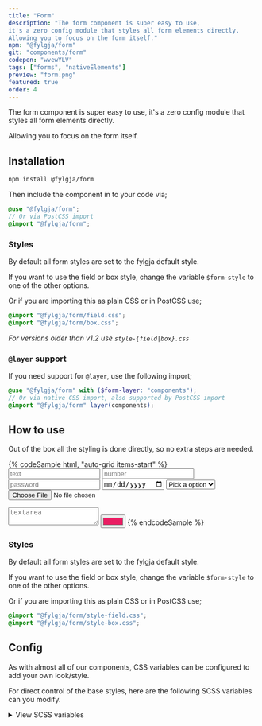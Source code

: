 ```yaml
---
title: "Form"
description: "The form component is super easy to use,
it's a zero config module that styles all form elements directly.
Allowing you to focus on the form itself."
npm: "@fylgja/form"
git: "components/form"
codepen: "wvewYLV"
tags: ["forms", "nativeElements"]
preview: "form.png"
featured: true
order: 4
---
```


The form component is super easy to use,
it's a zero config module that styles all form elements directly.

Allowing you to focus on the form itself.

## Installation

```bash
npm install @fylgja/form
```

Then include the component in to your code via;

```scss
@use "@fylgja/form";
// Or via PostCSS import
@import "@fylgja/form";
```

### Styles

By default all form styles are set to the fylgja default style.

If you want to use the field or box style,
change the variable `$form-style` to one of the other options.

Or if you are importing this as plain CSS or in PostCSS use;

```css
@import "@fylgja/form/field.css";
@import "@fylgja/form/box.css";
```

_For versions older than v1.2 use `style-{field|box}.css`_

### `@layer` support

If you need support for `@layer`,
use the following import;

```scss
@use "@fylgja/form" with ($form-layer: "components");
// Or via native CSS import, also supported by PostCSS import
@import "@fylgja/form" layer(components);
```

## How to use

Out of the box all the styling is done directly,
so no extra steps are needed.

{% codeSample html, "auto-grid items-start" %}
<input type="text" placeholder="text">
<input type="number" placeholder="number">
<input type="password" placeholder="password">
<input type="date" placeholder="data">
<select>
    <option disabled selected value>Pick a option</option>
    <option value="option1">option 1</option>
    <option value="option2">option 2</option>
</select>
<input type="file" placeholder="file">
<textarea placeholder="textarea" rows="2"></textarea>
<input type="color" placeholder="color" value="#e91e63">
{% endcodeSample %}

### Styles

By default all form styles are set to the fylgja default style. 

If you want to use the field or box style,
change the variable `$form-style` to one of the other options.

Or if you are importing this as plain CSS or in PostCSS use;

```css
@import "@fylgja/form/style-field.css";
@import "@fylgja/form/style-box.css";
```

## Config

As with almost all of our components,
CSS variables can be configured to add your own look/style.

For direct control of the base styles,
here are the following SCSS variables can you modify.

<details class="faq-panel"><summary>View SCSS variables</summary>

```scss
$enable-webkit-autofill-dark-mode: true !default;

$form-focus-color: var(--color-theme, #{$color-theme}) !default;
$form-placeholder-opacity: 0.5 !default;
$form-disabled-opacity: 0.7 !default;
$form-not-editable-border-style: dotted !default;

$form-transition-property: border-color, box-shadow !default;
$form-transition-speed: 150ms !default;
$form-transition-effect: linear !default;

$fieldset-margin: 1rem 0 !default;
$fieldset-padding: 0 !default;
$fieldset-border: 0 !default;

$legend-font-size: 1.25em !default;
$legend-margin: 1rem 0 !default;
$legend-padding: 0 !default;
$legend-border: 0 !default;

$label-margin: 0 !default;

$form-style: default !default;
$form-styles: (
    field: (
        padding: 0.375em 1px,
        border-width: 1px,
        border-style: solid,
        border-color: transparent transparent currentcolor,
        radius: 0,
        shadow: inset 0 -1px 0 $form-focus-color,
        bg: transparent,
        color: inherit,
        file-btn-padding: 0.375em 0.625em,
        file-btn-radius: 3px 3px 0 0,
    ),
    box: (
        padding: 0.375em 0.625em,
        border-width: 1px,
        border-style: solid,
        border-color: transparent transparent currentcolor,
        radius: 4px 4px 0 0,
        shadow: inset 0 -1px 0 $form-focus-color,
        bg: if($root-fg == #000, #eee, #222),
        color: inherit,
        file-btn-padding: 0.375em 0.625em,
        file-btn-radius: 4px 4px 0 0,
    ),
) !default;

// Set styles var's
$form-padding: form-style-get(padding) !default;
$form-padding-y: if(
    list.length($form-padding) == 2,
    list.nth($form-padding, 1),
    $form-padding
);
$form-padding-x: if(
    list.length($form-padding) == 2,
    list.nth($form-padding, 2),
    $form-padding
);
$form-border-width: form-style-get(border-width) !default;
$form-border-style: form-style-get(border-style) !default;
$form-border-color: form-style-get(border-color) !default;
$form-radius: form-style-get(radius) !default;
$form-focus-style: form-style-get(shadow) !default;
$form-bg: form-style-get(bg) !default;
$form-color: form-style-get(color) !default;

// Form fields to load the styling on
$form-fields: (
    text,
    number,
    email,
    tel,
    password,
    search,
    url,
    date,
    time,
    month,
    week,
    color,
    file
) !default;

$form-field-selectors: () !default;

// Form select
$form-icon-size: 1.25em !default;
$form-icon-color: $color-text !default;
// This a static svg turned to to a dataUri,
// you can also use the `@fylgja/sass` package to generate this
$form-select-icon: url('data:image/svg+xml,<svg xmlns="http://www.w3.org/2000/svg" viewBox="0 0 24 24" fill="#{$form-icon-color}"><path d="M0 0h24v24H0z" fill="none"/><path d="M7 10l5 5 5-5z"/></svg>') !default;
```

> `form-style-get()` is the `map-get()` function.
> 
> It gets the values from the `$form-styles` variable
> that contains the predefined form styles.
> 
> Inspect the `helper.scss` file tot see what is in the default styles.

</details>
